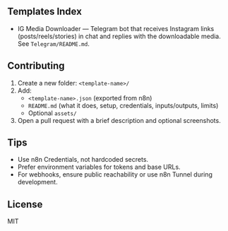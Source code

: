 ## Templates Index
- IG Media Downloader — Telegram bot that receives Instagram links (posts/reels/stories) in chat and replies with the downloadable media. See `Telegram/README.md`.

## Contributing
1. Create a new folder: `<template-name>/`
2. Add:
   - `<template-name>.json` (exported from n8n)
   - `README.md` (what it does, setup, credentials, inputs/outputs, limits)
   - Optional `assets/`
3. Open a pull request with a brief description and optional screenshots.

## Tips
- Use n8n Credentials, not hardcoded secrets.
- Prefer environment variables for tokens and base URLs.
- For webhooks, ensure public reachability or use n8n Tunnel during development.

## License
MIT